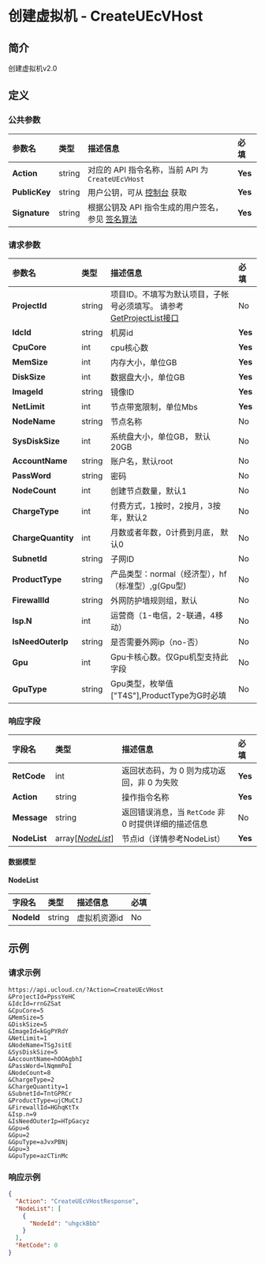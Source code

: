 # 创建虚拟机 - CreateUEcVHost

## 简介

创建虚拟机v2.0









## 定义

### 公共参数

| 参数名 | 类型 | 描述信息 | 必填 |
|:---|:---|:---|:---|
| **Action**     | string  | 对应的 API 指令名称，当前 API 为 `CreateUEcVHost`                        | **Yes** |
| **PublicKey**  | string  | 用户公钥，可从 [控制台](https://console.ucloud.cn/uapi/apikey) 获取                                             | **Yes** |
| **Signature**  | string  | 根据公钥及 API 指令生成的用户签名，参见 [签名算法](api/summary/signature.md)  | **Yes** |

### 请求参数

| 参数名 | 类型 | 描述信息 | 必填 |
|:---|:---|:---|:---|
| **ProjectId** | string | 项目ID。不填写为默认项目，子帐号必须填写。 请参考[GetProjectList接口](https://docs.ucloud.cn/api/summary/get_project_list) |No|
| **IdcId** | string | 机房id |**Yes**|
| **CpuCore** | int | cpu核心数 |**Yes**|
| **MemSize** | int | 内存大小，单位GB |**Yes**|
| **DiskSize** | int | 数据盘大小，单位GB |**Yes**|
| **ImageId** | string | 镜像ID |**Yes**|
| **NetLimit** | int | 节点带宽限制，单位Mbs |**Yes**|
| **NodeName** | string | 节点名称 |No|
| **SysDiskSize** | int | 系统盘大小，单位GB， 默认20GB |No|
| **AccountName** | string | 账户名，默认root |No|
| **PassWord** | string | 密码 |No|
| **NodeCount** | int | 创建节点数量，默认1 |No|
| **ChargeType** | int | 付费方式，1按时，2按月，3按年，默认2 |No|
| **ChargeQuantity** | int | 月数或者年数，0计费到月底， 默认0 |No|
| **SubnetId** | string | 子网ID |No|
| **ProductType** | string | 产品类型：normal（经济型），hf（标准型）,g(Gpu型) |No|
| **FirewallId** | string | 外网防护墙规则组，默认 |No|
| **Isp.N** | int | 运营商（1-电信，2-联通，4移动） |No|
| **IsNeedOuterIp** | string | 是否需要外网ip（no-否） |No|
| **Gpu** | int | Gpu卡核心数。仅Gpu机型支持此字段 |No|
| **GpuType** | string | Gpu类型，枚举值["T4S"],ProductType为G时必填 |No|

### 响应字段

| 字段名 | 类型 | 描述信息 | 必填 |
|:---|:---|:---|:---|
| **RetCode** | int | 返回状态码，为 0 则为成功返回，非 0 为失败 |**Yes**|
| **Action** | string | 操作指令名称 |**Yes**|
| **Message** | string | 返回错误消息，当 `RetCode` 非 0 时提供详细的描述信息 |No|
| **NodeList** | array[[*NodeList*](#NodeList)] | 节点id（详情参考NodeList） |**Yes**|

#### 数据模型


#### NodeList

| 字段名 | 类型 | 描述信息 | 必填 |
|:---|:---|:---|:---|
| **NodeId** | string | 虚拟机资源id |No|

## 示例

### 请求示例
    
```
https://api.ucloud.cn/?Action=CreateUEcVHost
&ProjectId=PpssYeHC
&IdcId=rrnGZSat
&CpuCore=5
&MemSize=5
&DiskSize=5
&ImageId=kGgPYRdY
&NetLimit=1
&NodeName=TSgJsitE
&SysDiskSize=5
&AccountName=hOOAgbhI
&PassWord=lNqmmPoI
&NodeCount=8
&ChargeType=2
&ChargeQuantity=1
&SubnetId=TntGPRCr
&ProductType=ujCMuCtJ
&FirewallId=HGhqKtTx
&Isp.n=9
&IsNeedOuterIp=HTpGacyz
&Gpu=6
&Gpu=2
&GpuType=aJvxPBNj
&Gpu=3
&GpuType=azCTinMc
```

### 响应示例
    
```json
{
  "Action": "CreateUEcVHostResponse",
  "NodeList": [
    {
      "NodeId": "uhgckBbb"
    }
  ],
  "RetCode": 0
}
```





